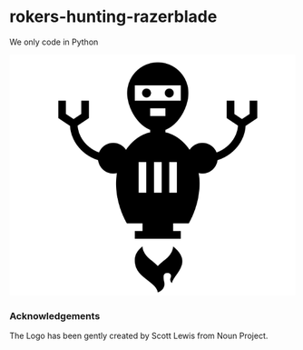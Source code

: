 # rokers-hunting-razerblade
We only code in Python

![logo](logo.png)



### Acknowledgements

The Logo has been gently created by Scott Lewis from Noun Project.